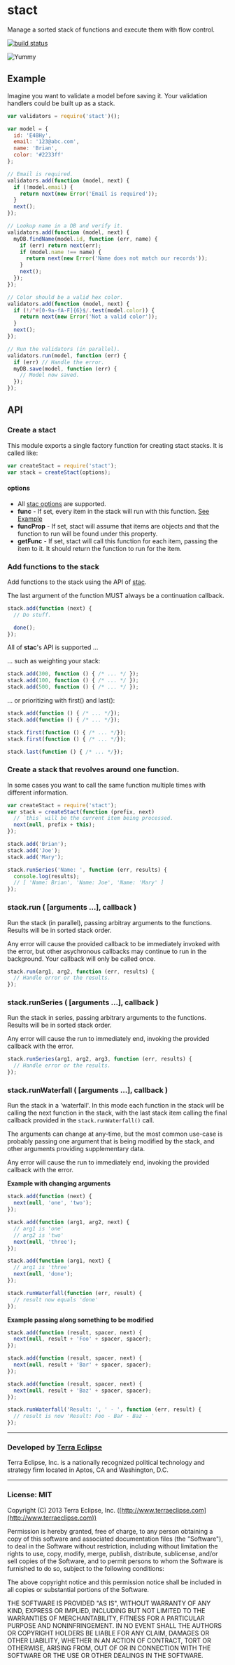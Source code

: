 stact
=====

Manage a sorted stack of functions and execute them with flow control.

[![build status](https://secure.travis-ci.org/cpsubrian/node-stact.png)](http://travis-ci.org/cpsubrian/node-stact)

![Yummy](http://www.ihop.com/menus/main-menu/pancakes/-/media/ihop/MenuItems/Pancakes/Strawberry%20Banana%20Pancakes/Strawberry_Banana_Pancakes.png?mh=367)

Example
-------

Imagine you want to validate a model before saving it. Your validation handlers
could be built up as a stack.

```js
var validators = require('stact')();

var model = {
  id: 'E48Hy',
  email: '123@abc.com',
  name: 'Brian',
  color: '#2233ff'
};

// Email is required.
validators.add(function (model, next) {
  if (!model.email) {
    return next(new Error('Email is required'));
  }
  next();
});

// Lookup name in a DB and verify it.
validators.add(function (model, next) {
  myDB.findName(model.id, function (err, name) {
    if (err) return next(err);
    if (model.name !== name) {
      return next(new Error('Name does not match our records'));
    }
    next();
  });
});

// Color should be a valid hex color.
validators.add(function (model, next) {
  if (!/^#[0-9a-fA-F]{6}$/.test(model.color)) {
    return next(new Error('Not a valid color'));
  }
  next();
});

// Run the validators (in parallel).
validators.run(model, function (err) {
  if (err) // Handle the error.
  myDB.save(model, function (err) {
    // Model now saved.
  });
});
```

API
---

### Create a stact

This module exports a single factory function for creating stact stacks. It is
called like:

```js
var createStact = require('stact');
var stack = createStact(options);
```

#### options

- All [stac options](https://github.com/cpsubrian/node-stac#options) are supported.
- **func** - If set, every item in the stack will run with this function. [See Example](https://github.com/cpsubrian/node-stact#create-a-stack-that-revolves-around-one-function)
- **funcProp** - If set, stact will assume that items are objects and that the
             function to run will be found under this property.
- **getFunc** - If set, stact will call this function for each item, passing the item
            to it. It should return the function to run for the item.


### Add functions to the stack

Add functions to the stack using the API of [stac](https://github.com/cpsubrian/node-stac).

The last argument of the function MUST always be a continuation callback.

```js
stack.add(function (next) {
  // Do stuff.

  done();
});
```

All of **stac**'s API is supported ...

... such as weighting your stack:

```js
stack.add(300, function () { /* ... */ });
stack.add(100, function () { /* ... */ });
stack.add(500, function () { /* ... */ });
```

... or prioritizing with first() and last():

```js
stack.add(function () { /* ... */});
stack.add(function () { /* ... */});

stack.first(function () { /* ... */});
stack.first(function () { /* ... */});

stack.last(function () { /* ... */});
```

### Create a stack that revolves around one function.

In some cases you want to call the same function multiple times with different
information.

```js
var createStact = require('stact');
var stack = createStact(function (prefix, next)
  // `this` will be the current item being processed.
  next(null, prefix + this);
});

stack.add('Brian');
stack.add('Joe');
stack.add('Mary');

stack.runSeries('Name: ', function (err, results) {
  console.log(results);
  // [ 'Name: Brian', 'Name: Joe', 'Name: 'Mary' ]
});
```

### stack.run ( [arguments ...], callback )

Run the stack (in parallel), passing arbitray arguments to the functions.
Results will be in sorted stack order.

Any error will cause the provided callback to be immediately invoked with the
error, but other asychronous callbacks may continue to run in the background.
Your callback will only be called once.

```js
stack.run(arg1, arg2, function (err, results) {
  // Handle error or the results.
});
```

### stack.runSeries ( [arguments ...], callback )

Run the stack in series, passing arbitrary arguments to the functions.
Results will be in sorted stack order.

Any error will cause the run to immediately end, invoking the provided callback
with the error.

```js
stack.runSeries(arg1, arg2, arg3, function (err, results) {
  // Handle error or the results.
});
```

### stack.runWaterfall ( [arguments ...], callback )

Run the stack in a 'waterfall'. In this mode each function in the stack will
be calling the next function in the stack, with the last stack item calling
the final callback provided in the `stack.runWaterfall()` call.

The arguments can change at any-time, but the most common use-case is probably passing
one argument that is being modified by the stack, and other arguments providing
supplementary data.

Any error will cause the run to immediately end, invoking the provided callback
with the error.

**Example with changing arguments**

```js
stack.add(function (next) {
  next(null, 'one', 'two');
});

stack.add(function (arg1, arg2, next) {
  // arg1 is 'one'
  // arg2 is 'two'
  next(null, 'three');
});

stack.add(function (arg1, next) {
  // arg1 is 'three'
  next(null, 'done');
});

stack.runWaterfall(function (err, result) {
  // result now equals 'done'
});
```

**Example passing along something to be modified**

```js
stack.add(function (result, spacer, next) {
  next(null, result + 'Foo' + spacer, spacer);
});

stack.add(function (result, spacer, next) {
  next(null, result + 'Bar' + spacer, spacer);
});

stack.add(function (result, spacer, next) {
  next(null, result + 'Baz' + spacer, spacer);
});

stack.runWaterfall('Result: ', ' - ', function (err, result) {
  // result is now 'Result: Foo - Bar - Baz - '
});
```

- - -

### Developed by [Terra Eclipse](http://www.terraeclipse.com)
Terra Eclipse, Inc. is a nationally recognized political technology and
strategy firm located in Aptos, CA and Washington, D.C.

- - -

### License: MIT
Copyright (C) 2013 Terra Eclipse, Inc. ([http://www.terraeclipse.com](http://www.terraeclipse.com))

Permission is hereby granted, free of charge, to any person obtaining a copy
of this software and associated documentation files (the &quot;Software&quot;), to deal
in the Software without restriction, including without limitation the rights
to use, copy, modify, merge, publish, distribute, sublicense, and/or sell
copies of the Software, and to permit persons to whom the Software is furnished
to do so, subject to the following conditions:

The above copyright notice and this permission notice shall be included in
all copies or substantial portions of the Software.

THE SOFTWARE IS PROVIDED &quot;AS IS&quot;, WITHOUT WARRANTY OF ANY KIND, EXPRESS OR
IMPLIED, INCLUDING BUT NOT LIMITED TO THE WARRANTIES OF MERCHANTABILITY,
FITNESS FOR A PARTICULAR PURPOSE AND NONINFRINGEMENT. IN NO EVENT SHALL THE
AUTHORS OR COPYRIGHT HOLDERS BE LIABLE FOR ANY CLAIM, DAMAGES OR OTHER
LIABILITY, WHETHER IN AN ACTION OF CONTRACT, TORT OR OTHERWISE, ARISING FROM,
OUT OF OR IN CONNECTION WITH THE SOFTWARE OR THE USE OR OTHER DEALINGS IN THE
SOFTWARE.
